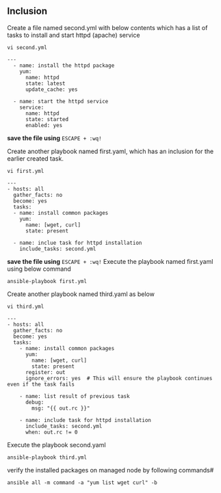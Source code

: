 ## Inclusion

Create a file named second.yml with below contents which has a list of tasks to install and start httpd (apache) service
```
vi second.yml
```
```
---
  - name: install the httpd package
    yum:
      name: httpd
      state: latest
      update_cache: yes

  - name: start the httpd service
    service:
      name: httpd
      state: started
      enabled: yes
```
**save the file using** `ESCAPE + :wq!`


Create another playbook named first.yaml, which has an inclusion for the earlier created task.
```
vi first.yml
```
```
---
- hosts: all
  gather_facts: no
  become: yes
  tasks:
  - name: install common packages
    yum:
      name: [wget, curl]
      state: present

  - name: inclue task for httpd installation
    include_tasks: second.yml
 ``` 

**save the file using** `ESCAPE + :wq!`
Execute the playbook named first.yaml using below command
```
ansible-playbook first.yml
```

Create another playbook named third.yaml as below
```
vi third.yml
```
```
---
- hosts: all
  gather_facts: no
  become: yes
  tasks:
    - name: install common packages
      yum:
        name: [wget, curl]
        state: present
      register: out
      ignore_errors: yes  # This will ensure the playbook continues even if the task fails

    - name: list result of previous task
      debug:
        msg: "{{ out.rc }}"

    - name: include task for httpd installation
      include_tasks: second.yml
      when: out.rc != 0

```
Execute the playbook second.yaml
```
ansible-playbook third.yml
```

verify the installed packages on managed node by following commands#
```
ansible all -m command -a "yum list wget curl" -b
```
